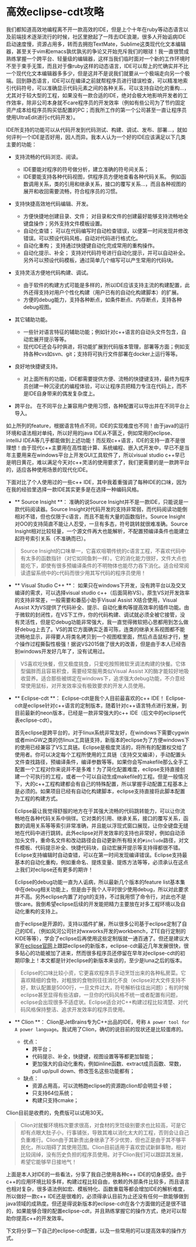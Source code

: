 # 高效eclipse-cdt攻略

我们都知道高效地编程离不开一款高效的IDE，但是上个十年在ruby等动态语言以及前端技术逐渐流行的时候，社区里掀起了一阵去IDE浪潮，很多人开始诟病IDE启动速度慢，资源占用多，转而去拥抱TextMate，Sublime这类现代化文本编辑器，甚至关于vim和emacs孰优孰劣的争论又开始充斥我们的眼球！我一直很赞成熟练掌握一个跨平台、轻量级的编辑器，这样当我们临时面对一个新的工作环境时不至于束手无策，而且对于像ruby这样的动态语言，IDE可以帮上的忙确实并不比一个现代化文本编辑器多多少，但是这并不是说我们就要从一个极端走向另一个极端。回到静态语言，IDE可以在编译之前就帮程序员进行错误检查，可以精准地索引代码符号，可以准确显示代码元素之间的各种关系，可以支持自动化的重构...，尤其对于较大型的工程，如果没有一款合适的IDE，绝对会极大地影响开发者的工作效率，除非公司本身就不care程序员的开发效率（例如有些公司为了节约固定资产成本给程序员购买低配置的PC；而我所工作的第一个公司甚至一直让程序员使用UltraEdit进行c代码开发）。

IDE所支持的功能可以从代码开发到代码测试、构建、调试、发布、部署...，就如何评判一个IDE是否好用，因人而异。我本人认为一个好的IDE应该满足以下几类主要的功能：

- 支持流畅的代码浏览、阅读。
    - IDE要能对程序的符号做分析，建立准确的符号间关系；
    - IDE要能支持各种代码视图，供程序员方便地查看各种代码关系。
    例如函数调用关系，类的引用和继承关系，接口的覆写关系...，而且各种视图的展开和收回需要流畅，符合程序员的习惯。

- 支持快捷高效地代码编辑、开发。
	- 方便快捷地创建目录、文件；
	对目录和文件的创建最好能够支持流畅地全键盘操作；另外支持文件模板设置。
	- 自动化查错；
	可以在代码编写时自动检查错误，以便第一时间发现并修改错误。可以预设代码风格，自动对代码进行格式化。
	- 自动化重构；
	支持通过快捷键自动化完成常用的重构操作。
	- 自动化提示、补全；
	支持对代码符号进行自动化提示，并可以自动补全。另外可以预设代码模板，通过简单几个缩写可以产生常用的代码块。

- 支持灵活方便地代码构建、调试。
	- 由于软件的构建方式可能是多样的，所以IDE应该支持主流的构建配置，此外还得支持对用户个性化构建（用户已有的自动化构建脚本）的扩展。
	- 方便的debug能力，支持各种断点，如条件断点、内存断点，支持各种debug视图。

- 其它辅助功能。
	- 一些针对语言特征的辅助功能；例如针对c\++语言的自动头文件包含，自动宏展开提示等等。
	- 现代IDE还会与时俱进，将功能扩展到代码版本管理，部署等方面；例如支持各种cvs如svn、git；支持将可执行文件部署在docker上运行等等。

- 良好地快捷键支持。
	- 对上面所有的功能，IDE都需要提供方便、流畅的快捷键支持，最终为程序员创建一种沉浸式的编程体验，可以让程序员把精力专注在代码上，而不是IDE自身带来的偶发复杂度上。

- 跨平台。
	在不同平台上兼容用户使用习惯，各种配置可以导出并在不同平台上导入。

如上所列的feature，根据语言特点不同，IDE的实现难度也不同！由于java的运行环境和语法相对单纯，所以好用的java IDE从不匮乏，例如常用的eclipse、intelliJ IDEA等几乎都能做到上述功能！而反观c\++语言，IDE的支持一直不是很理想！由于现代c\++主要用在高性能计算、系统编程、嵌入式开发中，早已不是当年主要用来在windows平台上开发GUI工具软件了，所以visual studio c\++早已是明日黄花，难以满足今天对c\++灵活的使用要求了，我们更需要的是一款跨平台的，适应各种使用场景的现代化IDE。

下面对比了个人使用过的一些c\++ IDE，其中我着重强调了每种IDE的口味，因为在我的经验里选择一款IDE其实更多是在选择一种编码风格。

- ** Source Insight **：
准确的说Source Insight并不是一款IDE，只能说是一款代码阅读器。Source Insight对代码开发的支持非常弱，而代码阅读功能倒相对不错，但也仅限于c语言，而且不能有大量的函数指针。Source Insight对OO的支持简直不能让人忍受，一旦有多态，符号跳转就很难准确。Source Insight相对比较轻量，一个源文件再大也能解析，不配置预编译条件也能建立起符号索引关系（不准确而已）。

> Source Insight的口味单一，它喜欢咀嚼传统的c语言工程，不喜欢代码中有太多的函数指针（对它如同鱼刺一样）。它的消化能力很好，文件大点也能吃下，即使有很多预编译条件的不明物体也能尽力吞下消化。适合经常阅读遗留系统中的c代码而很少用其写代码的程序员使用！

- ** Visual Studio C\++ **：
如果只在windows下开发，没有跨平台以及交叉编译的需求，可以选择visual studio c\++（后面简称VS）。原生VS对开发效率的支持非常差，一般需要和番茄小助手Visual Assist X结合使用，Visual Assist X为VS提供了代码补全、提示、自动化重构等提高效率的插件功能。由于微软的封闭性，在VS下工作，你的代码构建、调试就必须全被它接管，没有灵活性，但是它debug功能非常强大，我一直觉得微软把心思都用到怎么做好debug上去了。VS的其它方面确实乏善可陈，连类的继承关系视图都不能流畅地显示，非得要人将类名拷贝到一个视图框里面，然后点击鼠标才行，整个操作过程撕裂性极强！据说VS2015做了很大的改善，但是由于本人已经告别windows开发好几年了，没有试用过。

> VS喜欢吃快餐，但又极度挑食，只爱吃按照微软烹调法构建的快餐。它体型偏胖而且容易积食，需要经常服用类似Visual Assist X的酶才能较好地吸收营养。适合那些被绑定在windows下，追求强大debug功能，不介意经常使用鼠标，对开发效率没有极致要求的开发人员使用。

- ** Eclipse-cdt **：
Eclipse-cdt是我个人目前最喜欢的c\++ IDE！ Eclipse-cdt是eclipse针对c\++语言的定制版本，随着针对c\++语言特点进行发展，到目前最新的neon版本，已经是一款非常强大的c\++ IDE（后文中的eclipse代表eclipse-cdt）。

  首先eclipse是跨平台的，对于linux系统非常友好，在windows下需要cygwin或者minGW之类的仿linux工具链支持，新版本的eclipse为了方便windows下的使用已经兼容了VS工具链。Eclipse是极度灵活的，将所有的配置权交给了使用者。你可以决定每个工程所使用的工具链（支持交叉编译），手动配置头文件查找路径，预编译条件，编译参数等等。如果你会写makefile那么全手工配置一个工程对你来说并不是多难！为了简化配置难度，eclipse支持直接创建一个可执行的工程，或者一个可以自动生成makefile的工程。但是一般情况下，大的c\++工程构建都会有自己的特殊配置，所以掌握手动配置工程基本上是必须的。如果项目已经有自动化构建脚本，eclipse支持直接将此脚本配置为工程的构建方式。

  Eclipse最让我觉得舒服的地方在于其强大流畅的代码跳转能力，可以让你流畅地在各种代码关系中徜徉。它对类的引用、继承关系，接口的覆写关系，函数的调用关系等等索引非常准确，并且能以浮现式窗口展现，让你全键盘无缝地在代码中进行跳转。此外eclipse对开发效率的支持也非常好，例如自动添加头文件，重命名文件和改动路径会自动更新所有相关的`#include`路径，对文件模板、代码提示补全、快捷代码块，自动宏展开提示等支持得都很不错。Eclipse支持编辑时自动查错，可以在第一时间发现编译错误。Eclipse支持最基本的自动化重构，例如重命名、提炼变量、提炼方法等等，必须承认在这点上我们对eclipse还有更多的期许！

  Eclipse的debug功能一直为人诟病，所以最新几个版本的feature list基本集中在debug相关功能上，但是由于我个人平时很少使用debug，所以对此要求并不高。另外eclipse内置了对git的支持，不过我用惯了命令行，对此也不是很care。我倒希望eclipse后续的开发能把精力主要放在对多工程环境以及自动化重构的支持上。

  由于eclipse是开源的，支持以插件扩展，所以很多公司基于eclipse定制了自己的IDE，（例如风河公司针对wxworks开发的workbench，ZTE自行定制的KIDE等等），学会了eclipse后再使用这些定制版就一通百通了。但还是建议大家在[eclipse官网](www.eclipse.org)上跟踪eclipse的新版本，eclipse-cdt最近几年发展很快，很多贴心的功能被加了进来，然而很多程序员还停留在早年对eclipse-cdt的初期印象上！本文都是针对eclipse的新版本来谈的，至少是luna之后的版本。

> Eclipse的口味比较小资，它更喜欢程序员手动烹饪出来的各种私房菜。它喜欢精细的食物，对粗放的食物则往往消化不良（eclipse对大文件支持不好，默认配置是5000行，一旦文件过大，符号解析往往出问题）；有的时候eclipse甚至显得有些洁癖，一旦你的代码风格不统一或者配置有问题，eclipse会出现很多不适症状。Eclipse适合对C\++构建过程比较清楚、对代码风格保持整洁、追求开发效率的程序员使用。

- ** Clion **：
Clion是JetBrains专为C\++出品的IDE，号称 `A power tool for A power language`。我试用了Clion，确切的说目前的现状还是比较蛋疼的。

    - 优点：
    	- 跨平台；
        - 代码提示、补全，快捷键，视图设置等等都更加智能；
        - 更加强大的自动化重构，例如inline函数、extract成员函数、常数，pull up/pull down、修改签名这些功能都有；
    - 缺点：
    	- 资源占用高，可以流畅跑eclipse的资源跑clion却会明显卡顿；
    	- 只支持64位系统；
    	- 构建只支持cmake；

Clion目前是收费的，免费版可以试用30天。

> Clion对就餐环境档次要求很高，对食材的烹饪级别要求也比较高，可是它却有点眼大肚子小，行事铺张，导致其难以消化太大的工程，否则会让自己负重难行。Clion由于其新贵出身继承了不少优势，但也正是由于其不够平民化，所以阻碍了其使用范围。Clion目前适用于喜欢尝试新鲜事物，相对比较阔绰，没有历史负担的程序员使用。对于Clion我们可以跟踪其发展，希望它能够早日接地气！

上面是本人对IDE的一些看法，分享了我自己使用各种c\++ IDE的切身感受。由于c\++的应用环境比较多样，构建过程比较自由，依赖的外部条件比较多，而且语言也相对复杂，很多语法例如宏、模板特化、函数重载等都会增加IDE的解析难度，所以做好一款c\++ IDE还是很难的，必须得承认目前为止还没有任何一款能够做到java领域的成熟度。但还是得说新版本的eclipse-cdt在各个方面做的还是很不错的，如果能够合理的配置eclipse-cdt，并且熟练掌握它的操作方式，绝对可以帮助你提高c\++的开发效率。

下文将分享一下自己的eclipse-cdt配置，以及一些常用的可以提高效率的操作方式。